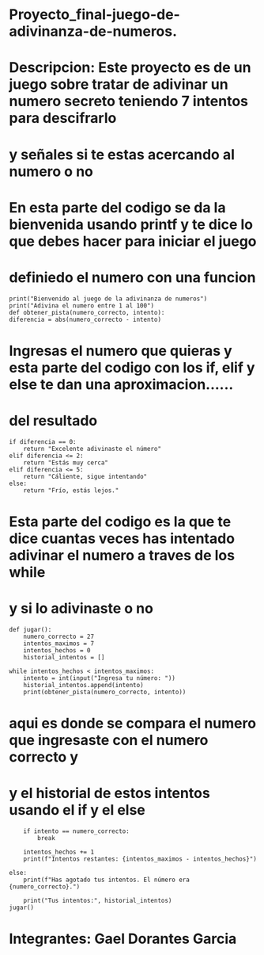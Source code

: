 # Proyecto_final-juego-de-adivinanza-de-numeros.
# Descripcion: Este proyecto es de un juego sobre tratar de adivinar un numero secreto teniendo 7 intentos para descifrarlo
# y señales si te estas acercando al numero o no
# En esta parte del codigo se da la bienvenida usando printf y te dice lo que debes hacer para iniciar el juego
# definiedo el numero con una funcion

    print("Bienvenido al juego de la adivinanza de numeros")
    print("Adivina el numero entre 1 al 100")
    def obtener_pista(numero_correcto, intento):
    diferencia = abs(numero_correcto - intento)

# Ingresas el numero que quieras y esta parte del codigo con los if, elif y else te dan una aproximacion......
# del resultado

    if diferencia == 0:
        return "Excelente adivinaste el número"
    elif diferencia <= 2: 
        return "Estás muy cerca"
    elif diferencia <= 5:
        return "Cáliente, sigue intentando"
    else:
        return "Frío, estás lejos."

# Esta parte del codigo es la que te dice cuantas veces has intentado adivinar el numero a traves de los while
# y si lo adivinaste o no

    def jugar():
        numero_correcto = 27            
        intentos_maximos = 7
        intentos_hechos = 0
        historial_intentos = []

    while intentos_hechos < intentos_maximos:
        intento = int(input("Ingresa tu número: "))
        historial_intentos.append(intento)
        print(obtener_pista(numero_correcto, intento))
        
 # aqui es donde se compara el numero que ingresaste con el numero correcto y
 # y el historial de estos intentos usando el if y el else
 
        if intento == numero_correcto:
            break

        intentos_hechos += 1
        print(f"Intentos restantes: {intentos_maximos - intentos_hechos}")

    else:
        print(f"Has agotado tus intentos. El número era {numero_correcto}.")
    
        print("Tus intentos:", historial_intentos)
    jugar()

# Integrantes: Gael Dorantes Garcia
